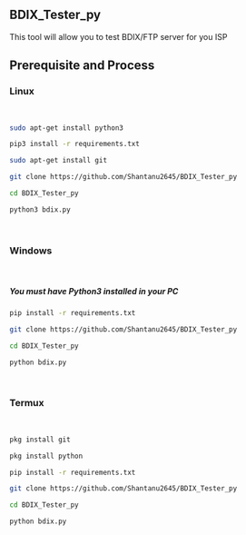 ## BDIX_Tester_py
This tool will allow you to test BDIX/FTP server for you ISP


## Prerequisite and Process
<h3>Linux</h3><br>

```bash
sudo apt-get install python3

pip3 install -r requirements.txt

sudo apt-get install git

git clone https://github.com/Shantanu2645/BDIX_Tester_py

cd BDIX_Tester_py

python3 bdix.py
```
<br>

<h3>Windows</h3><br>

<h5>You must have <b>Python3</b> installed in your PC</h5>


```bash
pip install -r requirements.txt

git clone https://github.com/Shantanu2645/BDIX_Tester_py

cd BDIX_Tester_py

python bdix.py
```

<br>


<h3>Termux</h3><br>

```bash
pkg install git

pkg install python

pip install -r requirements.txt

git clone https://github.com/Shantanu2645/BDIX_Tester_py

cd BDIX_Tester_py

python bdix.py
```

   
   
  
